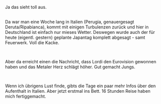 <html><body><p>Ja das sieht toll aus.<br>

<br>

Da war man eine Woche lang in Italien (Perugia, genauergesagt Deruta/Ripabianca), kommt mit einigen Turbulenzen zurück und hier in Deutschland ist einfach nur mieses Wetter. Deswegen wurde auch der für heute (eigentl. gestern) geplante Japantag komplett abgesagt - samt Feuerwerk. Voll die Kacke.<br>

<br>

Aber da erreicht einen die Nachricht, dass Lordi den Eurovision gewonnen haben und das Metaler Herz schlägt höher. Gut gemacht Jungs.<br>

<br>

Wenn ich übrigens Lust finde, gibts die Tage ein paar mehr Infos über den Aufenthalt in Italien. Aber jetzt erstmal ins Bett. 16 Stunden Reise haben mich fertiggemacht.</p></body></html>